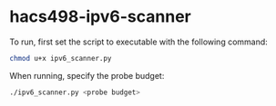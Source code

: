 # hacs498-ipv6-scanner

To run, first set the script to executable with the following command:
```bash
chmod u+x ipv6_scanner.py 
```

When running, specify the probe budget: 
```bash
./ipv6_scanner.py <probe budget> 
```